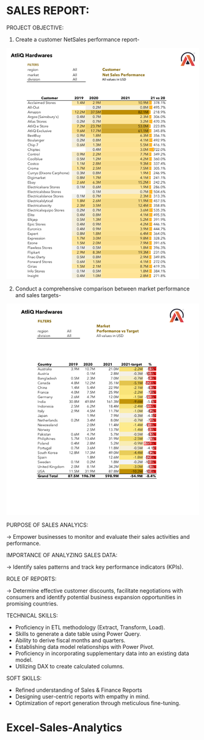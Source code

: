 
# SALES REPORT:
PROJECT OBJECTIVE:
     
   1. Create a customer NetSales performance report-

 ![Image_Alt](https://github.com/Suriyapriya-S/Excel-Sales-Analytics/blob/a6c5e2c6fb890e0874c67dcfd5a3079822ac143a/Screenshot%202025-07-20%20135711.png)

   2. Conduct a comprehensive comparison between market performance and sales targets-
   
![Image_Alt](https://github.com/Suriyapriya-S/Excel-Sales-Analytics/blob/c3afb4b579e5552b95623a3761b68a6ed1eb93d2/Screenshot%202025-07-20%20140302.png)
 

PURPOSE OF SALES ANALYICS:

 -> Empower businesses to monitor and evaluate their sales activities and performance.

IMPORTANCE OF ANALYZING SALES DATA:

 -> Identify sales patterns and track key performance indicators (KPIs).

ROLE OF REPORTS:
        
  -> Determine effective customer discounts, facilitate negotiations with consumers and 
        identify potential business expansion opportunities in promising countries.


TECHNICAL SKILLS:
 
  * Proficiency in ETL methodology (Extract, Transform, Load).
  * Skills to generate a date table using Power Query.
  * Ability to derive fiscal months and quarters.
  * Establishing data model relationships with Power Pivot.
  * Proficiency in incorporating supplementary data into an existing data model.
  * Utilizing DAX to create calculated columns.

SOFT SKILLS:

  * Refined understanding of Sales & Finance Reports
  * Designing user-centric reports with empathy in mind.
  * Optimization of report generation through meticulous fine-tuning.
# Excel-Sales-Analytics
